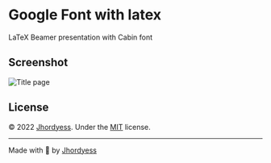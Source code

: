 # Google Font with latex

LaTeX Beamer presentation with Cabin font

## Screenshot

![Title page](https://res.cloudinary.com/jhordyess/image/upload/v1679082099/g-font-latex/title.png)

## License

© 2022 [Jhordyess](https://github.com/jhordyess). Under the [MIT](https://choosealicense.com/licenses/mit/) license.

---

Made with 💪 by [Jhordyess](https://www.jhordyess.com/)
